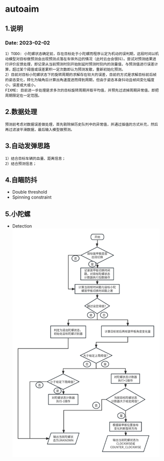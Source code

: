 # autoaim
## 1.说明
### Date: 2023-02-02
    1）TODO: 小陀螺状态确定前，存在目标处于小陀螺而程序认定为机动的误判期，这段时间以机动模型对目标做预测会出现预测点落在车体外边的情况（此时云台会很抖）。尝试对预测结果进行评价反馈处理，即记录从当前预测时刻开始到延时预测时刻内的测量值，与预测值进行误差计算，超过某个阈值或误差累积一定次数即认为预测发散，重新初始化预测。
    2）目前对目标小陀螺状态下的旋转周期的求解存在较大的误差，目前的方式是求解目标前后帧的姿态变化，转化为轴角后计算出角速度进而得到周期，但由于姿态本身抖动且帧间变化幅度小，误差或大或小。
    FIXME: 目前进一步处理是求多次的目标旋转周期并取平均值，并预先过滤掉周期异常值，即把周期限定在一定范围。

## 2.数据处理
    预测前考虑对数据误差做处理，首先剔除掉历史队列中的异常值，并通过插值的方式补充，然后再过滤波平滑数据，最后输入模型做预测。

## 3.自动发弹思路
    1）结合目标车辆的血量、距离信息；
    2）结合预测信息；

## 4.自瞄防抖
- Double threshold
- Spinning constraint

## 5.小陀螺
- Detection
![image](docs/spinning_detect_logic.jpg)
    